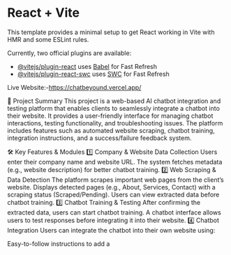 # React + Vite

This template provides a minimal setup to get React working in Vite with HMR and some ESLint rules.

Currently, two official plugins are available:

- [@vitejs/plugin-react](https://github.com/vitejs/vite-plugin-react/blob/main/packages/plugin-react/README.md) uses [Babel](https://babeljs.io/) for Fast Refresh
- [@vitejs/plugin-react-swc](https://github.com/vitejs/vite-plugin-react-swc) uses [SWC](https://swc.rs/) for Fast Refresh

Live Website:-https://chatbeyound.vercel.app/

📌 Project Summary
This project is a web-based AI chatbot integration and testing platform that enables clients to seamlessly integrate a chatbot into their website. It provides a user-friendly interface for managing chatbot interactions, testing functionality, and troubleshooting issues. The platform includes features such as automated website scraping, chatbot training, integration instructions, and a success/failure feedback system.

🛠️ Key Features & Modules
1️⃣ Company & Website Data Collection
Users enter their company name and website URL.
The system fetches metadata (e.g., website description) for better chatbot training.
2️⃣ Web Scraping & Data Detection
The platform scrapes important web pages from the client’s website.
Displays detected pages (e.g., About, Services, Contact) with a scraping status (Scraped/Pending).
Users can view extracted data before chatbot training.
3️⃣ Chatbot Training & Testing
After confirming the extracted data, users can start chatbot training.
A chatbot interface allows users to test responses before integrating it into their website.
4️⃣ Chatbot Integration
Users can integrate the chatbot into their own website using:

Easy-to-follow instructions to add a <script> tag in <head>.
Emailing the instructions to their developer.
A test integration button to verify successful implementation.
5️⃣ Integration Testing & Feedback System
If the chatbot is successfully integrated, the system shows a Confetti UI success message.
Users see options to:
Explore Admin Panel (for chatbot management).
Start Talking to Chatbot (live test).
Share on Social Media.
If the integration fails, users receive a "Chatbot not working?" feedback prompt for troubleshooting.
🚀 Technologies Used
Frontend: React.js, Tailwind CSS, Framer Motion (animations)
Backend: Node.js, Express.js
Database: MongoDB (storing chatbot data and user interactions)
Authentication: Auth0 (secure login system)
Web Scraping: Axios (fetching website metadata)
Chatbot Integration: API-based AI chatbot embedded via script
🎯 Project Goals & Impact
✅ Simplify chatbot integration for non-technical users.
✅ Automate website data extraction to train AI models.
✅ Ensure chatbot functionality & usability before deployment.
✅ Provide seamless user experience with success/failure feedback.
